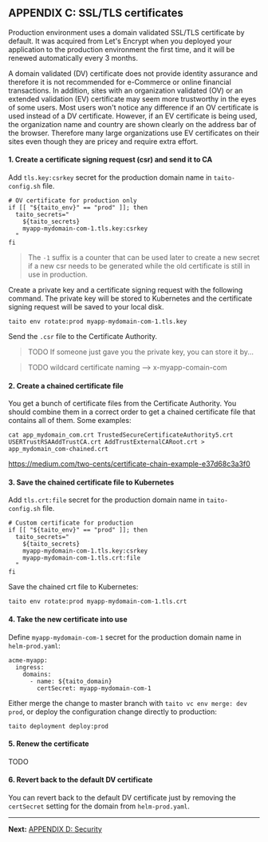 ## APPENDIX C: SSL/TLS certificates

Production environment uses a domain validated SSL/TLS certificate by default. It was acquired from Let's Encrypt when you deployed your application to the production environment the first time, and it will be renewed automatically every 3 months.

A domain validated (DV) certificate does not provide identity assurance and therefore it is not recommended for e-Commerce or online financial transactions. In addition, sites with an organization validated (OV) or an extended validation (EV) certificate may seem more trustworthy in the eyes of some users. Most users won't notice any difference if an OV certificate is used instead of a DV certificate. However, if an EV certificate is being used, the organization name and country are shown clearly on the address bar of the browser. Therefore many large organizations use EV certificates on their sites even though they are pricey and require extra effort.

#### 1. Create a certificate signing request (csr) and send it to CA

Add `tls.key:csrkey` secret for the production domain name in `taito-config.sh` file.

```
# OV certificate for production only
if [[ "${taito_env}" == "prod" ]]; then
  taito_secrets="
    ${taito_secrets}
    myapp-mydomain-com-1.tls.key:csrkey
  "
fi
```

> The `-1` suffix is a counter that can be used later to create a new secret if a new csr needs to be generated while the old certificate is still in use in production.

Create a private key and a certificate signing request with the following command. The private key will be stored to Kubernetes and the certificate signing request will be saved to your local disk.

```
taito env rotate:prod myapp-mydomain-com-1.tls.key
```

Send the `.csr` file to the Certificate Authority.

> TODO If someone just gave you the private key, you can store it by...

> TODO wildcard certificate naming --> x-myapp-comain-com

#### 2. Create a chained certificate file

You get a bunch of certificate files from the Certificate Authority. You should combine them in a correct order to get a chained certificate file that contains all of them. Some examples:

```
cat app_mydomain_com.crt TrustedSecureCertificateAuthority5.crt USERTrustRSAAddTrustCA.crt AddTrustExternalCARoot.crt > app_mydomain_com-chained.crt
```

https://medium.com/two-cents/certificate-chain-example-e37d68c3a3f0

#### 3. Save the chained certificate file to Kubernetes

Add `tls.crt:file` secret for the production domain name in `taito-config.sh` file.

```
# Custom certificate for production
if [[ "${taito_env}" == "prod" ]]; then
  taito_secrets="
    ${taito_secrets}
    myapp-mydomain-com-1.tls.key:csrkey
    myapp-mydomain-com-1.tls.crt:file
  "
fi
```

Save the chained crt file to Kubernetes:

```
taito env rotate:prod myapp-mydomain-com-1.tls.crt
```

#### 4. Take the new certificate into use

Define `myapp-mydomain-com-1` secret for the production domain name in `helm-prod.yaml`:

```
acme-myapp:
  ingress:
    domains:
      - name: ${taito_domain}
        certSecret: myapp-mydomain-com-1
```

Either merge the change to master branch with `taito vc env merge: dev prod`, or deploy the configuration change directly to production:

```
taito deployment deploy:prod
```

#### 5. Renew the certificate

TODO

#### 6. Revert back to the default DV certificate

You can revert back to the default DV certificate just by removing the `certSecret` setting for the domain from `helm-prod.yaml`.

---

**Next:** [APPENDIX D: Security](d-security.md)
